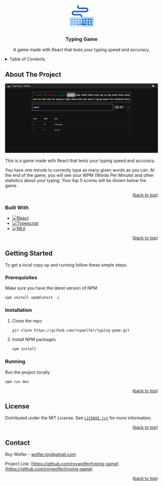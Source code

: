 <!-- PROJECT LOGO -->
<br />
<div align="center">
  <a href="https://github.com/roywolfer/typing-game">
    <img src="assets/keyboard.svg" alt="Logo" width="80" height="80">
  </a>

<h3 align="center">Typing Game</h3>
  <p align="center">
    A game made with React that tests your typing speed and accuracy. 
  </p>
</div>

<!-- TABLE OF CONTENTS -->
<details>
  <summary>Table of Contents</summary>
  <ol>
    <li>
      <a href="#about-the-project">About The Project</a>
      <ul>
        <li><a href="#built-with">Built With</a></li>
      </ul>
    </li>
    <li>
      <a href="#getting-started">Getting Started</a>
      <ul>
        <li><a href="#prerequisites">Prerequisites</a></li>
        <li><a href="#installation">Installation</a></li>
        <li><a href="#running">Running</a></li>
      </ul>
    </li>
    <li><a href="#license">License</a></li>
    <li><a href="#contact">Contact</a></li>
  </ol>
</details>

<!-- ABOUT THE PROJECT -->

## About The Project

![Typing Game Screenshot][typing-game-screenshot]

This is a game made with React that tests your typing speed and accuracy.

You have one minute to correctly type as many given words as you can.
At the end of the game, you will see your WPM (Words Per Minute) and other statistics about your typing.
Your top 5 scores will be shown below the game.

<p align="right">(<a href="#readme-top">back to top</a>)</p>

### Built With

- [![React][React.js]][React-url]
- [![Typescript][Typescript.com]][Typescript-url]
- [![MUI][MUI.com]][MUI-url]

<p align="right">(<a href="#readme-top">back to top</a>)</p>

<!-- GETTING STARTED -->

## Getting Started

To get a local copy up and running follow these simple steps.

### Prerequisites

Make sure you have the latest version of NPM

```sh
npm install npm@latest -g
```

### Installation

1. Clone the repo
   ```sh
   git clone https://github.com/roywolfer/typing-game.git
   ```
2. Install NPM packages
   ```sh
   npm install
   ```

### Running

Run the project locally

```sh
npm run dev
```

<p align="right">(<a href="#readme-top">back to top</a>)</p>

<!-- LICENSE -->

## License

Distributed under the MIT License. See [`LICENSE.txt`][license-url] for more information.

<p align="right">(<a href="#readme-top">back to top</a>)</p>

<!-- CONTACT -->

## Contact

Roy Wolfer - wolfer.roy@gmail.com

Project Link: [https://github.com/roywolfer/typing-game](https://github.com/roywolfer/typing-game)

<p align="right">(<a href="#readme-top">back to top</a>)</p>

<!-- MARKDOWN LINKS & IMAGES -->
<!-- https://www.markdownguide.org/basic-syntax/#reference-style-links -->

[typing-game-screenshot]: assets/game-screenshot.png
[React.js]: https://img.shields.io/badge/React-20232A?style=for-the-badge&logo=react&logoColor=61DAFB
[React-url]: https://reactjs.org/
[Typescript.com]: https://img.shields.io/badge/TypeScript-007ACC?style=for-the-badge&logo=typescript&logoColor=white
[Typescript-url]: https://www.typescriptlang.org/
[MUI.com]: https://img.shields.io/badge/MUI-%230081CB.svg?style=for-the-badge&logo=mui&logoColor=white
[MUI-url]: https://mui.com/
[license-url]: ./LICENSE.txt
